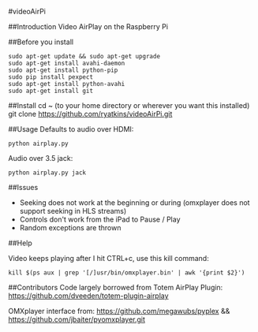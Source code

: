 #videoAirPi

##Introduction
Video AirPlay on the Raspberry Pi

##Before you install

	sudo apt-get update && sudo apt-get upgrade
	sudo apt-get install avahi-daemon
	sudo apt-get install python-pip
	sudo pip install pexpect
	sudo apt-get install python-avahi
	sudo apt-get install git


##Install
	cd ~   (to your home directory or wherever you want this installed)
	git clone https://github.com/ryatkins/videoAirPi.git

##Usage
Defaults to audio over HDMI:

	python airplay.py

Audio over 3.5 jack:

	python airplay.py jack

##Issues
- Seeking does not work at the beginning or during (omxplayer does not support seeking in HLS streams)
- Controls don't work from the iPad to Pause / Play
- Random exceptions are thrown

##Help

Video keeps playing after I hit CTRL+c, use this kill command:

	kill $(ps aux | grep '[/]usr/bin/omxplayer.bin' | awk '{print $2}')

##Contributors
Code largely borrowed from Totem AirPlay Plugin: https://github.com/dveeden/totem-plugin-airplay

OMXplayer interface from: https://github.com/megawubs/pyplex && https://github.com/jbaiter/pyomxplayer.git

